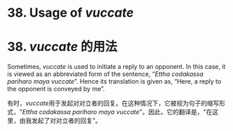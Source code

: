 # **38. Usage of** *vuccate* 
# 38. *vuccate* **的用法** 
 
 Sometimes, *vuccate* is used to initiate a reply to an opponent. In this case, it is viewed as an abbreviated form of the sentence, “*Ettha codakassa pariharo maya vuccate*”. Hence its translation is given as, “Here, a reply to the opponent is conveyed by me”. 

 有时，*vuccate*用于发起对对立者的回复。在这种情况下，它被视为句子的缩写形式，"*Ettha codakassa pariharo maya vuccate*"。因此，它的翻译是，"在这里，由我发起了对对立者的回复"。